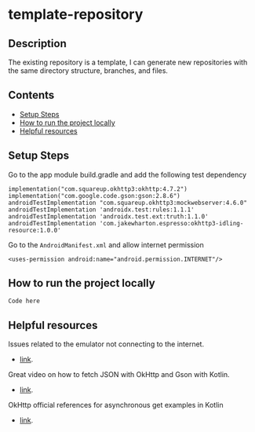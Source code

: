 # template-repository

## Description

The existing repository is a template, I can generate new repositories with the same directory structure, branches, and files.

## Contents

- [Setup Steps](#setup-steps)
- [How to run the project locally](#how-to-run-the-project-locally)
- [Helpful resources](#helpful-resources)


## Setup Steps

Go to the app module build.gradle and add the following test dependency

```
implementation("com.squareup.okhttp3:okhttp:4.7.2")
implementation("com.google.code.gson:gson:2.8.6")
androidTestImplementation "com.squareup.okhttp3:mockwebserver:4.6.0"
androidTestImplementation 'androidx.test:rules:1.1.1'
androidTestImplementation 'androidx.test.ext:truth:1.1.0'
androidTestImplementation 'com.jakewharton.espresso:okhttp3-idling-resource:1.0.0'
```

Go to the `AndroidManifest.xml` and allow internet permission

```
<uses-permission android:name="android.permission.INTERNET"/>
```

## How to run the project locally

```
Code here
```

## Helpful resources

Issues related to the emulator not connecting to the internet.
- [link](https://stackoverflow.com/a/49332186).

Great video on how to fetch JSON with OkHttp and Gson with Kotlin.
- [link](https://www.youtube.com/watch?v=53BsyxwSBJk).

OkHttp official references for asynchronous get examples in Kotlin
- [link](https://square.github.io/okhttp/recipes/).


